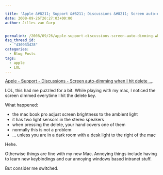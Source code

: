 ```yaml
---

title: 'Apple &#8211; Support &#8211; Discussions &#8211; Screen auto-dimming when I hit delete &#8230;'
date: 2008-09-26T20:27:03+00:00
author: Jilles van Gurp


permalink: /2008/09/26/apple-support-discussions-screen-auto-dimming-when-i-hit-delete/
dsq_thread_id:
  - "430933428"
categories:
  - Blog Posts
tags:
  - apple
  - LOL
---
```

[Apple - Support - Discussions - Screen auto-dimming when I hit delete ...](http://discussions.apple.com/thread.jspa?threadID=1714231&tstart=0).

LOL, this had me puzzled for a bit. While playing with my mac, I noticed the screen dimmed everytime I hit the delete key.

What happened:

- the mac book pro adjust screen brightness to the ambient light
- it has two light sensors in the stereo speakers
- when pressing the delete, your hand covers one of them
- normally this is not a problem
- ... unless you are in a dark room with a desk light to the right of the mac

Hehe.

Otherwise things are fine with my new Mac. Annoying things include having to learn new keybindings and our annoying windows based intranet stuff.

But consider me switched.